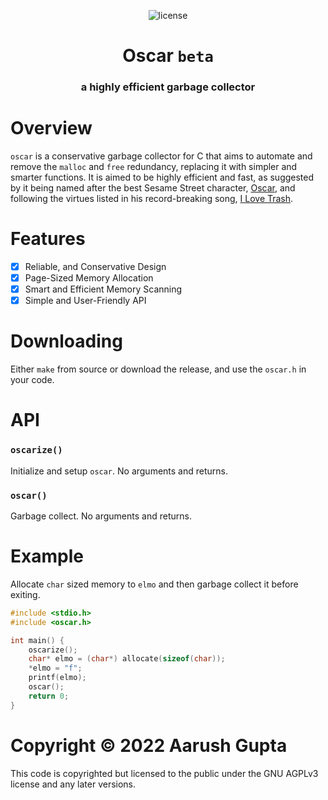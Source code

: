 <p align = "center">
    <img alt = "license" src = "https://img.shields.io/badge/License-AGPLv3-green.svg">
</p>

<h1 align = "center">Oscar <code>beta</code></h1>
<h3 align = "center">a highly efficient garbage collector</h3>

# Overview

`oscar` is a conservative garbage collector for C that aims to automate and remove the `malloc` and `free` redundancy, replacing it with simpler and smarter functions. It is aimed to be highly efficient and fast, as suggested by it being named after the best Sesame Street character, [Oscar](https://muppet.fandom.com/wiki/Oscar_the_Grouch), and following the virtues listed in his record-breaking song, [I Love Trash](https://www.youtube.com/watch?v=rxgWHzMvXOY).

# Features
- [x] Reliable, and Conservative Design
- [x] Page-Sized Memory Allocation
- [x] Smart and Efficient Memory Scanning
- [x] Simple and User-Friendly API

# Downloading

Either `make` from source or download the release, and use the `oscar.h` in your code.

# API

### `oscarize()`
Initialize and setup `oscar`. No arguments and returns.

### `oscar()`
Garbage collect. No arguments and returns.

# Example

Allocate `char` sized memory to `elmo` and then garbage collect it before exiting.

```c
#include <stdio.h>
#include <oscar.h>

int main() {
    oscarize();
    char* elmo = (char*) allocate(sizeof(char));
    *elmo = "f";
    printf(elmo);
    oscar();
    return 0;
}
```

# Copyright &copy; 2022 Aarush Gupta
This code is copyrighted but licensed to the public under the GNU AGPLv3 license and any later versions.
